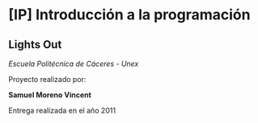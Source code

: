 # [IP]  Introducción a la programación

## Lights Out

*Escuela Politécnica de Cáceres - Unex*

Proyecto realizado por:

**Samuel Moreno Vincent**

Entrega realizada en el año 2011
